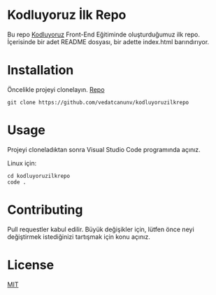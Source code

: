 # Kodluyoruz İlk Repo
Bu repo [Kodluyoruz](https://www.kodluyoruz.org/) Front-End Eğitiminde oluşturduğumuz ilk repo. İçerisinde bir adet README dosyası, bir adette index.html barındırıyor.

# Installation
Öncelikle projeyi clonelayın. [Repo](https://github.com/vedatcanunv/kodluyoruzilkrepo)

```
git clone https://github.com/vedatcanunv/kodluyoruzilkrepo
```

# Usage
Projeyi cloneladıktan sonra Visual Studio Code programında açınız.

Linux için:

```
cd kodluyoruzilkrepo
code .
```

# Contributing
Pull requestler kabul edilir. Büyük değişikler için, lütfen önce neyi değiştirmek istediğinizi tartışmak için konu açınız.

# License

[MIT](https://github.com/git/git-scm.com/blob/main/MIT-LICENSE.txt)